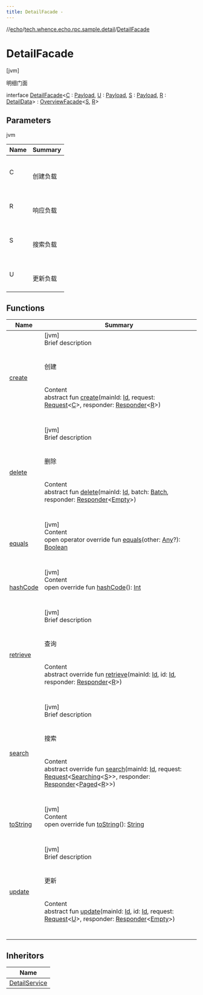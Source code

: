 ```yaml
---
title: DetailFacade -
---
```

//[echo](../../index.md)/[tech.whence.echo.rpc.sample.detail](../index.md)/[DetailFacade](index.md)



# DetailFacade  
 [jvm] 

明细门面

interface [DetailFacade](index.md)<[C](index.md) : [Payload](../../tech.whence.echo.rpc.payload/-payload/index.md), [U](index.md) : [Payload](../../tech.whence.echo.rpc.payload/-payload/index.md), [S](index.md) : [Payload](../../tech.whence.echo.rpc.payload/-payload/index.md), [R](index.md) : [DetailData](../-detail-data/index.md)> : [OverviewFacade](../-overview-facade/index.md)<[S](index.md), [R](index.md)>    


## Parameters  
  
jvm  
  
|  Name|  Summary| 
|---|---|
| C| <br><br>创建负载<br><br>
| R| <br><br>响应负载<br><br>
| S| <br><br>搜索负载<br><br>
| U| <br><br>更新负载<br><br>
  


## Functions  
  
|  Name|  Summary| 
|---|---|
| [create](create.md)| [jvm]  <br>Brief description  <br><br><br>创建<br><br>  <br>Content  <br>abstract fun [create](create.md)(mainId: [Id](../../tech.whence.echo.rpc.request/-id/index.md), request: [Request](../../tech.whence.echo.rpc.request/-request/index.md)<[C](index.md)>, responder: [Responder](../../tech.whence.echo.rpc/index.md#tech.whence.echo.rpc/Responder///PointingToDeclaration/)<[R](index.md)>)  <br><br><br>
| [delete](delete.md)| [jvm]  <br>Brief description  <br><br><br>删除<br><br>  <br>Content  <br>abstract fun [delete](delete.md)(mainId: [Id](../../tech.whence.echo.rpc.request/-id/index.md), batch: [Batch](../../tech.whence.echo.rpc.request/-batch/index.md), responder: [Responder](../../tech.whence.echo.rpc/index.md#tech.whence.echo.rpc/Responder///PointingToDeclaration/)<[Empty](../../tech.whence.echo.rpc.payload/-empty/index.md)>)  <br><br><br>
| [equals](../../tech.whence.echo.webclient.response.exception/-response-unrecognized-exception/index.md#kotlin/Any/equals/#kotlin.Any?/PointingToDeclaration/)| [jvm]  <br>Content  <br>open operator override fun [equals](../../tech.whence.echo.webclient.response.exception/-response-unrecognized-exception/index.md#kotlin/Any/equals/#kotlin.Any?/PointingToDeclaration/)(other: [Any](https://kotlinlang.org/api/latest/jvm/stdlib/kotlin/-any/index.html)?): [Boolean](https://kotlinlang.org/api/latest/jvm/stdlib/kotlin/-boolean/index.html)  <br><br><br>
| [hashCode](../../tech.whence.echo.webclient.response.exception/-response-unrecognized-exception/index.md#kotlin/Any/hashCode/#/PointingToDeclaration/)| [jvm]  <br>Content  <br>open override fun [hashCode](../../tech.whence.echo.webclient.response.exception/-response-unrecognized-exception/index.md#kotlin/Any/hashCode/#/PointingToDeclaration/)(): [Int](https://kotlinlang.org/api/latest/jvm/stdlib/kotlin/-int/index.html)  <br><br><br>
| [retrieve](../-overview-facade/retrieve.md)| [jvm]  <br>Brief description  <br><br><br>查询<br><br>  <br>Content  <br>abstract override fun [retrieve](../-overview-facade/retrieve.md)(mainId: [Id](../../tech.whence.echo.rpc.request/-id/index.md), id: [Id](../../tech.whence.echo.rpc.request/-id/index.md), responder: [Responder](../../tech.whence.echo.rpc/index.md#tech.whence.echo.rpc/Responder///PointingToDeclaration/)<[R](index.md)>)  <br><br><br>
| [search](../-overview-facade/search.md)| [jvm]  <br>Brief description  <br><br><br>搜索<br><br>  <br>Content  <br>abstract override fun [search](../-overview-facade/search.md)(mainId: [Id](../../tech.whence.echo.rpc.request/-id/index.md), request: [Request](../../tech.whence.echo.rpc.request/-request/index.md)<[Searching](../../tech.whence.echo.rpc.payload/-searching/index.md)<[S](index.md)>>, responder: [Responder](../../tech.whence.echo.rpc/index.md#tech.whence.echo.rpc/Responder///PointingToDeclaration/)<[Paged](../../tech.whence.echo.rpc.payload/-paged/index.md)<[R](index.md)>>)  <br><br><br>
| [toString](../../tech.whence.echo.webclient.response.exception/-response-unrecognized-exception/index.md#kotlin/Any/toString/#/PointingToDeclaration/)| [jvm]  <br>Content  <br>open override fun [toString](../../tech.whence.echo.webclient.response.exception/-response-unrecognized-exception/index.md#kotlin/Any/toString/#/PointingToDeclaration/)(): [String](https://kotlinlang.org/api/latest/jvm/stdlib/kotlin/-string/index.html)  <br><br><br>
| [update](update.md)| [jvm]  <br>Brief description  <br><br><br>更新<br><br>  <br>Content  <br>abstract fun [update](update.md)(mainId: [Id](../../tech.whence.echo.rpc.request/-id/index.md), id: [Id](../../tech.whence.echo.rpc.request/-id/index.md), request: [Request](../../tech.whence.echo.rpc.request/-request/index.md)<[U](index.md)>, responder: [Responder](../../tech.whence.echo.rpc/index.md#tech.whence.echo.rpc/Responder///PointingToDeclaration/)<[Empty](../../tech.whence.echo.rpc.payload/-empty/index.md)>)  <br><br><br>


## Inheritors  
  
|  Name| 
|---|
| [DetailService](../-detail-service/index.md)

